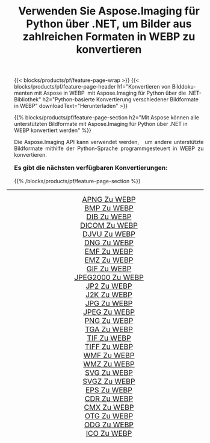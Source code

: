 ﻿---
title: Verwenden Sie Aspose.Imaging für Python über .NET, um Bilder aus zahlreichen Formaten in WEBP zu konvertieren 
weight: 3920
url: /de/python-net/conversion/to/webp/ 
lang: de
langdirlevel: 2
locales: zh-hans,ja,it,ru,de,es,fr,nl,id,lt,pl,pt,vi,tr,ko,zh-hant,ar,hi,th,sv,cs,uk,he
description: Sie können Aspose.Imaging für Python über die .NET-Bibliothek verwenden, um eine Vielzahl von Formaten in WEBP zu konvertieren.
---

{{< blocks/products/pf/feature-page-wrap >}}
{{< blocks/products/pf/feature-page-header h1="Konvertieren von Bilddokumenten mit Aspose in WEBP  mit Aspose.Imaging für Python über die .NET-Bibliothek" h2="Python-basierte Konvertierung verschiedener Bildformate in WEBP" downloadText="Herunterladen" >}}


{{% blocks/products/pf/feature-page-section  h2="Mit Aspose können alle unterstützten Bildformate mit Aspose.Imaging für Python über .NET in WEBP konvertiert werden" %}}
<p align=justify>Die Aspose.Imaging API kann verwendet werden,   um andere unterstützte Bildformate mithilfe der Python-Sprache programmgesteuert in WEBP zu konvertieren.</p>
<h3 style="margin-top:16px;">
Es gibt die nächsten verfügbaren Konvertierungen:
</h3>
{{% /blocks/products/pf/feature-page-section %}}
<div class="container-fluid productfamilypage bg-gray">
    <div class="convertypes bg-gray agp-content section">
        <div class="container">
		<hr style="margin-left:-20px;"/>
		<div class="row other-converters" style="gap: 10px;font-size: 19px;text-align:center;">
		    <div class='col-md-3 other-converter remove-lp remove-rp'><a href="/imaging/de/python-net/conversion/apng-to-webp/" style="padding:15px;">APNG Zu WEBP</a></div>
<div class='col-md-3 other-converter remove-lp remove-rp'><a href="/imaging/de/python-net/conversion/bmp-to-webp/" style="padding:15px;">BMP Zu WEBP</a></div>
<div class='col-md-3 other-converter remove-lp remove-rp'><a href="/imaging/de/python-net/conversion/dib-to-webp/" style="padding:15px;">DIB Zu WEBP</a></div>
<div class='col-md-3 other-converter remove-lp remove-rp'><a href="/imaging/de/python-net/conversion/dicom-to-webp/" style="padding:15px;">DICOM Zu WEBP</a></div>
<div class='col-md-3 other-converter remove-lp remove-rp'><a href="/imaging/de/python-net/conversion/djvu-to-webp/" style="padding:15px;">DJVU Zu WEBP</a></div>
<div class='col-md-3 other-converter remove-lp remove-rp'><a href="/imaging/de/python-net/conversion/dng-to-webp/" style="padding:15px;">DNG Zu WEBP</a></div>
<div class='col-md-3 other-converter remove-lp remove-rp'><a href="/imaging/de/python-net/conversion/emf-to-webp/" style="padding:15px;">EMF Zu WEBP</a></div>
<div class='col-md-3 other-converter remove-lp remove-rp'><a href="/imaging/de/python-net/conversion/emz-to-webp/" style="padding:15px;">EMZ Zu WEBP</a></div>
<div class='col-md-3 other-converter remove-lp remove-rp'><a href="/imaging/de/python-net/conversion/gif-to-webp/" style="padding:15px;">GIF Zu WEBP</a></div>
<div class='col-md-3 other-converter remove-lp remove-rp'><a href="/imaging/de/python-net/conversion/jpeg2000-to-webp/" style="padding:15px;">JPEG2000 Zu WEBP</a></div>
<div class='col-md-3 other-converter remove-lp remove-rp'><a href="/imaging/de/python-net/conversion/jp2-to-webp/" style="padding:15px;">JP2 Zu WEBP</a></div>
<div class='col-md-3 other-converter remove-lp remove-rp'><a href="/imaging/de/python-net/conversion/j2k-to-webp/" style="padding:15px;">J2K Zu WEBP</a></div>
<div class='col-md-3 other-converter remove-lp remove-rp'><a href="/imaging/de/python-net/conversion/jpg-to-webp/" style="padding:15px;">JPG Zu WEBP</a></div>
<div class='col-md-3 other-converter remove-lp remove-rp'><a href="/imaging/de/python-net/conversion/jpeg-to-webp/" style="padding:15px;">JPEG Zu WEBP</a></div>
<div class='col-md-3 other-converter remove-lp remove-rp'><a href="/imaging/de/python-net/conversion/png-to-webp/" style="padding:15px;">PNG Zu WEBP</a></div>
<div class='col-md-3 other-converter remove-lp remove-rp'><a href="/imaging/de/python-net/conversion/tga-to-webp/" style="padding:15px;">TGA Zu WEBP</a></div>
<div class='col-md-3 other-converter remove-lp remove-rp'><a href="/imaging/de/python-net/conversion/tif-to-webp/" style="padding:15px;">TIF Zu WEBP</a></div>
<div class='col-md-3 other-converter remove-lp remove-rp'><a href="/imaging/de/python-net/conversion/tiff-to-webp/" style="padding:15px;">TIFF Zu WEBP</a></div>
<div class='col-md-3 other-converter remove-lp remove-rp'><a href="/imaging/de/python-net/conversion/wmf-to-webp/" style="padding:15px;">WMF Zu WEBP</a></div>
<div class='col-md-3 other-converter remove-lp remove-rp'><a href="/imaging/de/python-net/conversion/wmz-to-webp/" style="padding:15px;">WMZ Zu WEBP</a></div>
<div class='col-md-3 other-converter remove-lp remove-rp'><a href="/imaging/de/python-net/conversion/svg-to-webp/" style="padding:15px;">SVG Zu WEBP</a></div>
<div class='col-md-3 other-converter remove-lp remove-rp'><a href="/imaging/de/python-net/conversion/svgz-to-webp/" style="padding:15px;">SVGZ Zu WEBP</a></div>
<div class='col-md-3 other-converter remove-lp remove-rp'><a href="/imaging/de/python-net/conversion/eps-to-webp/" style="padding:15px;">EPS Zu WEBP</a></div>
<div class='col-md-3 other-converter remove-lp remove-rp'><a href="/imaging/de/python-net/conversion/cdr-to-webp/" style="padding:15px;">CDR Zu WEBP</a></div>
<div class='col-md-3 other-converter remove-lp remove-rp'><a href="/imaging/de/python-net/conversion/cmx-to-webp/" style="padding:15px;">CMX Zu WEBP</a></div>
<div class='col-md-3 other-converter remove-lp remove-rp'><a href="/imaging/de/python-net/conversion/otg-to-webp/" style="padding:15px;">OTG Zu WEBP</a></div>
<div class='col-md-3 other-converter remove-lp remove-rp'><a href="/imaging/de/python-net/conversion/odg-to-webp/" style="padding:15px;">ODG Zu WEBP</a></div>
<div class='col-md-3 other-converter remove-lp remove-rp'><a href="/imaging/de/python-net/conversion/ico-to-webp/" style="padding:15px;">ICO Zu WEBP</a></div>
                </div>
        </div>
    </div>
</div>
<br/>

